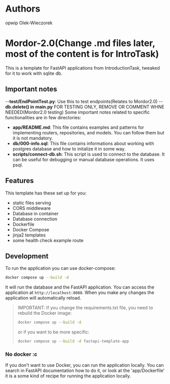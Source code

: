 
# Authors
opwip
Olek-Wieczorek

# Mordor-2.0(Change .md files later, most of the content is for IntroTask)
This is a template for FastAPI applications from IntroductionTask, tweaked for it to work with sqlite db.

## Important notes
--**test/EndPointTest.py**: Use this to test endpoints(Relates to Mordor2.0)
--**db.delete() in main.py** FOR TESTING ONLY, REMOVE OR COMMENT WHNE NEEDED(Mordor2.0 testing)
Some important notes related to specific functionalities are in few directories:
- **app/README.md**: This file contains examples and patterns for implementing routers, repositories, and models. You can follow them but it is not mandatory.
- **db/000-info.sql**: This file contains informations about working with postgres database and how to initalize it in some way.
- **scripts/connect-db.sh**: This script is used to connect to the database. It can be useful for debugging or manual database operations. It uses psql.

## Features
This template has these set up for you:
- static files serving
- CORS middleware
- Database in container
- Database connection
- Dockerfile
- Docker Compose
- jinja2 templates
- some health check example route


## Development
To run the application you can use docker-compose:
```bash
docker compose up --build -d
```
It will run the database and the FastAPI application. You can access the application at `http://localhost:8080`.
When you make any changes the application will automatically reload.

> IMPORTANT: If you change the requirements.txt file, you need to rebuild the Docker image:
> ```bash
> docker compose up --build -d
> ```
> or if you want to be more specific:
> ```bash
> docker compose up --build -d fastapi-template-app
> ```

### No docker :c
If you don't want to use Docker, you can run the application locally. 
You can search in FastAPI documentation how to do it, or look at the
'app/Dockerfile' it is a some kind of recipe for running the application locally.
